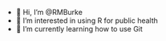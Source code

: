 - 👋 Hi, I’m @RMBurke
- 👀 I’m interested in using R for public health
- 🌱 I’m currently learning how to use Git

<!---
RMBurke/RMBurke is a ✨ special ✨ repository because its `README.md` (this file) appears on your GitHub profile.
You can click the Preview link to take a look at your changes.
--->
